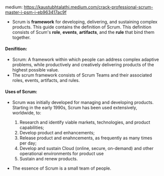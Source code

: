 medium: https://kaustubhtalathi.medium.com/crack-professional-scrum-master-i-psm-i-eb963417ac9f

- Scrum is **framework** for developing, delivering, and sustaining complex products. This guide contains the definition of Scrum. This definition consists of Scum's **role**, **events**, **artifacts**, and the **rule** that bind them together.


#### Denifition:
- Scrum: A framework within which people can address complex adaptive problems, while productively and creatively delivering products of the highest possible value.
- The scrum framework consists of Scrum Teams and their associated roles, events, artifacts, and rules.

#### Uses of Scrum:
- Scrum was initially developed for managing and developing products. Starting in the early 1990s, Scrum has been used extensively, worldwide, to:
  1. Research and identify viable markets, technologies, and product capabilities;
  2. Develop product and enhancements;
  3. Release product and enahncements, as frequently as many times per day;
  4. Develop and sustain Cloud (online, secure, on-demand) and other operational environments for product use
  5. Sustain and renew products.
   
- The essence of Scrum is a small team of people.